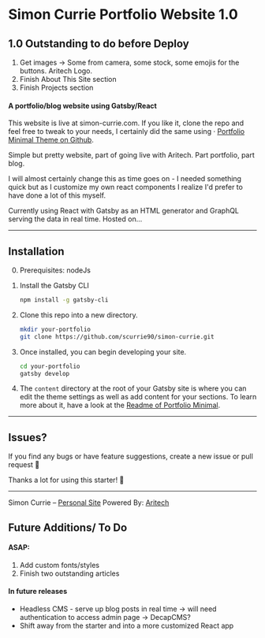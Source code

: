 
# Simon Currie Portfolio Website 1.0

## 1.0 Outstanding to do before Deploy

1. Get images
   -> Some from camera, some stock, some emojis for the buttons. Aritech Logo.
2. Finish About This Site section
3. Finish Projects section


#### A portfolio/blog website using Gatsby/React

This website is live at simon-currie.com. If you like it, clone the repo and feel free to tweak to your needs, I certainly did the same using · [Portfolio Minimal Theme on Github](https://github.com/konstantinmuenster/gatsby-theme-portfolio-minimal). 

Simple but pretty website, part of going live with Aritech. Part portfolio, part blog.

I will almost certainly change this as time goes on - I needed something quick but as I customize my own react components I realize I'd prefer to have done a lot of this myself.

Currently using React with Gatsby as an HTML generator and GraphQL serving the data in real time. Hosted on... 

<!-- [Live Demo on Gatsby Cloud](https://gatsbystarterportfoliominimalt.gatsbyjs.io/) · [Live Demo on Netlify](https://gatsby-starter-portfolio-minimal-theme.netlify.app/) 
<a href="https://www.gatsbyjs.com/dashboard/deploynow?url=https://github.com/konstantinmuenster/gatsby-starter-portfolio-minimal-theme" target="_blank">
<img src="https://www.gatsbyjs.com/deploynow.svg" alt="Deploy to Gatsby Cloud" />
</a> -->

---

## Installation

0. Prerequisites: nodeJs 

1. Install the Gatsby CLI

   ```sh
   npm install -g gatsby-cli
   ```

2. Clone this repo into a new directory.

   ```sh
   mkdir your-portfolio
   git clone https://github.com/scurrie90/simon-currie.git
   ```

3. Once installed, you can begin developing your site.

   ```sh
   cd your-portfolio
   gatsby develop
   ```

4. The `content` directory at the root of your Gatsby site is where you can edit the theme settings as well as add content for your sections. To learn more about it, have a look at the [Readme of Portfolio Minimal](https://github.com/konstantinmuenster/gatsby-theme-portfolio-minimal/tree/main/gatsby-theme-portfolio-minimal#readme).

---

## Issues?

If you find any bugs or have feature suggestions, create a new issue or pull request 🙏

Thanks a lot for using this starter! 💪

---

<!-- <a href="https://www.buymeacoffee.com/kmuenster" target="_blank"><img src="https://cdn.buymeacoffee.com/buttons/default-orange.png" alt="Buy Me A Coffee" height="41" width="174"></a> -->

Simon Currie – [Personal Site](https://simon-currie.com) Powered By: [Aritech](https://aritech-solutions.com)


## Future Additions/ To Do

#### ASAP:
1. Add custom fonts/styles
2. Finish two outstanding articles

#### In future releases
* Headless CMS - serve up blog posts in real time
   -> will need authentication to access admin page
   -> DecapCMS?
* Shift away from the starter and into a more customized React app
